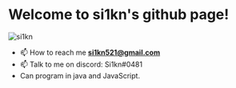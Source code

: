 # Welcome to si1kn's github page!
<p align="left"> <img src="https://komarev.com/ghpvc/?username=si1kn" alt="si1kn"/> </p>

*   📫  How to reach me  **[si1kn521@gmail.com](mailto:si1kn521@gmail.com)**
*   📫  Talk to me on discord:  Si1kn#0481
* Can program in java and JavaScript.
